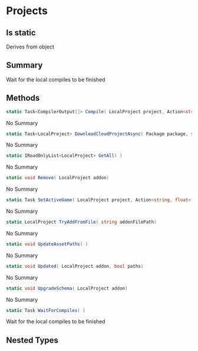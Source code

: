 # Projects

## Is static
Derives from object

## Summary

Wait for the local compiles to be finished
## Methods

```c#
static Task<CompilerOutput[]> Compile( LocalProject project, Action<string> logOutput) 
```
No Summary
```c#
static Task<LocalProject> DownloadCloudProjectAsync( Package package, string folder, CancellationToken cancelToken, Action<string, float> onProgress = null) 
```
No Summary
```c#
static IReadOnlyList<LocalProject> GetAll( ) 
```
No Summary
```c#
static void Remove( LocalProject addon) 
```
No Summary
```c#
static Task SetActiveGame( LocalProject project, Action<string, float> onProgress, CancellationToken ct) 
```
No Summary
```c#
static LocalProject TryAddFromFile( string addonFilePath) 
```
No Summary
```c#
static void UpdateAssetPaths( ) 
```
No Summary
```c#
static void Updated( LocalProject addon, bool paths) 
```
No Summary
```c#
static void UpgradeSchema( LocalProject addon) 
```
No Summary
```c#
static Task WaitForCompiles( ) 
```
Wait for the local compiles to be finished
## Nested Types

